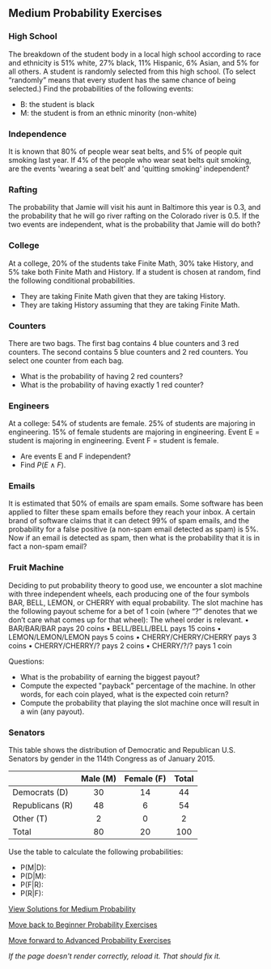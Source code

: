 ## Medium Probability Exercises

### High School
The breakdown of the student body in a local high school according to race and ethnicity is 51% white, 27% black, 11% Hispanic, 6% Asian, and 5% for all others. A student is randomly selected from this high school. (To select “randomly” means that every student has the same chance of being selected.)
Find the probabilities of the following events:
- B: the student is black 
- M: the student is from an ethnic minority (non-white)

### Independence
It is known that 80% of people wear seat belts, and 5% of people quit smoking last year. If 4% of the people who wear seat belts quit smoking, are the events 'wearing a seat belt' and 'quitting smoking' independent?

### Rafting
The probability that Jamie will visit his aunt in Baltimore this year is 0.3, and the probability that he will go river rafting on the Colorado river is 0.5.
If the two events are independent, what is the probability that Jamie will do both?

### College
At a college, 20% of the students take Finite Math, 30% take History, and 5% take both Finite Math and History. If a student is chosen at random, find the following conditional probabilities.
- They are taking Finite Math given that they are taking History.
- They are taking History assuming that they are taking Finite Math.

### Counters
There are two bags. The first bag contains 4 blue counters and 3 red counters. The second contains 5 blue counters and 2 red counters. You select one counter from each bag. 
- What is the probability of having 2 red counters?
- What is the probability of having exactly 1 red counter?

### Engineers
At a college: 54% of students are female. 25% of students are majoring in engineering. 15% of female students are majoring in engineering.
Event E = student is majoring in engineering. Event F = student is female.

- Are events E and F independent? 
- Find $P(E\wedge F)$.

### Emails
It is estimated that 50% of emails are spam emails. Some software has been applied to filter these spam emails before they reach your inbox. A certain brand of software claims that it can detect 99% of spam emails, and the probability for a false positive (a non-spam email detected as spam) is 5%.
Now if an email is detected as spam, then what is the probability that it is in fact a non-spam email?

### Fruit Machine
Deciding to put probability theory to good use, we encounter a slot machine with three independent wheels, each producing one of the four symbols BAR, BELL, LEMON, or CHERRY with equal probability.
The slot machine has the following payout scheme for a bet of 1 coin (where “?” denotes that we don’t care what comes up for that wheel):
The wheel order is relevant.
• BAR/BAR/BAR pays 20 coins
• BELL/BELL/BELL pays 15 coins
• LEMON/LEMON/LEMON pays 5 coins
• CHERRY/CHERRY/CHERRY pays 3 coins
• CHERRY/CHERRY/? pays 2 coins
• CHERRY/?/? pays 1 coin

Questions:
- What is the probability of earning the biggest payout? 
- Compute the expected "payback" percentage of the machine. In other words, for each coin played, what is the expected coin return?
- Compute the probability that playing the slot machine once will result in a win (any payout).

### Senators
This table shows the distribution of Democratic and Republican U.S. Senators by gender in the 114th Congress as of January 2015.

|               | Male (M)    | Female (F) |	Total |
| :---          |:--:         |:--:        |:--:    |
|Democrats (D)  |	  30	      |   14	     |   44   |
|Republicans (R)|	  48	      |    6	     |   54   |
|Other (T)	    |    2	      |    0	     |    2   |
|Total	        |   80	      |   20	     |  100   |

Use the table to calculate the following probabilities:
- P(M|D): 
- P(D|M): 
- P(F|R): 
- P(R|F):

[View Solutions for Medium Probability](https://github.com/UMdecisionsupport/DecisionSupport2023/blob/main/Probability/Solutions/Medium_Solutions.md)

[Move back to Beginner Probability Exercises](https://github.com/UMdecisionsupport/DecisionSupport2023/blob/main/Probability/Beginner.md)

[Move forward to Advanced Probability Exercises](https://github.com/UMdecisionsupport/DecisionSupport2023/blob/main/Probability/Advanced.md)

*If the page doesn't render correctly, reload it. That should fix it.*
